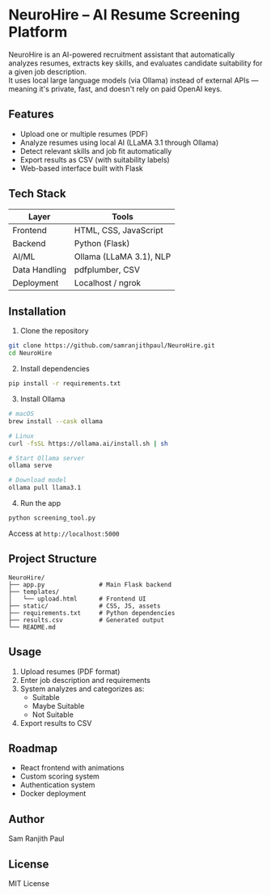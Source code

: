 # NeuroHire – AI Resume Screening Platform

NeuroHire is an AI-powered recruitment assistant that automatically analyzes resumes, extracts key skills, and evaluates candidate suitability for a given job description.  
It uses local large language models (via Ollama) instead of external APIs — meaning it's private, fast, and doesn't rely on paid OpenAI keys.

## Features

- Upload one or multiple resumes (PDF)
- Analyze resumes using local AI (LLaMA 3.1 through Ollama)
- Detect relevant skills and job fit automatically
- Export results as CSV (with suitability labels)
- Web-based interface built with Flask

## Tech Stack

| Layer | Tools |
|-------|-------|
| Frontend | HTML, CSS, JavaScript |
| Backend | Python (Flask) |
| AI/ML | Ollama (LLaMA 3.1), NLP |
| Data Handling | pdfplumber, CSV |
| Deployment | Localhost / ngrok |

## Installation

1. Clone the repository
```bash
git clone https://github.com/samranjithpaul/NeuroHire.git
cd NeuroHire
```

2. Install dependencies
```bash
pip install -r requirements.txt
```

3. Install Ollama
```bash
# macOS
brew install --cask ollama

# Linux
curl -fsSL https://ollama.ai/install.sh | sh

# Start Ollama server
ollama serve

# Download model
ollama pull llama3.1
```

4. Run the app
```bash
python screening_tool.py
```
Access at `http://localhost:5000`

## Project Structure
```
NeuroHire/
├── app.py               # Main Flask backend
├── templates/          
│   └── upload.html      # Frontend UI
├── static/              # CSS, JS, assets
├── requirements.txt     # Python dependencies
├── results.csv          # Generated output
└── README.md           
```

## Usage
1. Upload resumes (PDF format)
2. Enter job description and requirements
3. System analyzes and categorizes as:
    - Suitable
    - Maybe Suitable
    - Not Suitable
4. Export results to CSV

## Roadmap
- React frontend with animations
- Custom scoring system
- Authentication system
- Docker deployment

## Author
Sam Ranjith Paul

## License
MIT License
